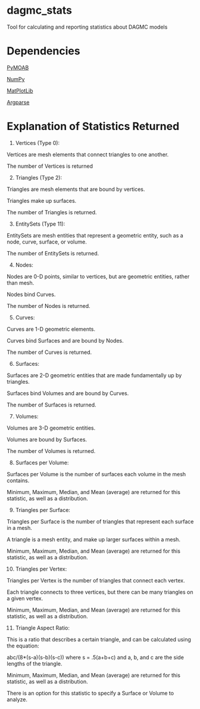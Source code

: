 # dagmc_stats
Tool for calculating and reporting statistics about DAGMC models

Dependencies
============

[PyMOAB](https://press3.mcs.anl.gov/sigma/moab-library/)

[NumPy](https://www.numpy.org/)

[MatPlotLib](https://matplotlib.org/)

[Argparse](https://docs.python.org/3/library/argparse.html)


Explanation of Statistics Returned
==================================
1. Vertices (Type 0):

Vertices are mesh elements that connect triangles to one another. 

The number of Vertices is returned


2. Triangles (Type 2):

Triangles are mesh elements that are bound by vertices. 

Triangles make up surfaces. 

The number of Triangles is returned.


3. EntitySets (Type 11):

EntitySets are mesh entities that represent a geometric entity, such as a node, curve, surface, or volume. 

The number of EntitySets is returned. 


4. Nodes:

Nodes are 0-D points, similar to vertices, but are geometric entities, rather than mesh. 

Nodes bind Curves. 

The number of Nodes is returned. 


5. Curves:

Curves are 1-D geometric elements. 

Curves bind Surfaces and are bound by Nodes. 

The number of Curves is returned. 


6. Surfaces:

Surfaces are 2-D geometric entities that are made fundamentally up by triangles. 

Surfaces bind Volumes and are bound by Curves. 

The number of Surfaces is returned. 


7. Volumes:

Volumes are 3-D geometric entities. 

Volumes are bound by Surfaces. 

The number of Volumes is returned. 


8. Surfaces per Volume:

Surfaces per Volume is the number of surfaces each volume in the mesh contains.

Minimum, Maximum, Median, and Mean (average) are returned for this statistic, as well as a distribution.


9. Triangles per Surface:

Triangles per Surface is the number of triangles that represent each surface in a mesh.

A triangle is a mesh entity, and make up larger surfaces within a mesh.

Minimum, Maximum, Median, and Mean (average) are returned for this statistic, as well as a distribution.


10. Triangles per Vertex:

Triangles per Vertex is the number of triangles that connect each vertex.

Each triangle connects to three vertices, but there can be many triangles on a given vertex.

Minimum, Maximum, Median, and Mean (average) are returned for this statistic, as well as a distribution.


11. Triangle Aspect Ratio:

This is a ratio that describes a certain triangle, and can be calculated using the equation:

abc/(8*(s-a)(s-b)(s-c)) where s = .5(a+b+c) and a, b, and c are the side lengths of the triangle. 

Minimum, Maximum, Median, and Mean (average) are returned for this statistic, as well as a distribution.

There is an option for this statistic to specify a Surface or Volume to analyze.
